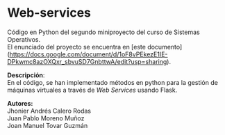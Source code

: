 # Web-services

Código en Python del segundo miniproyecto del curso de Sistemas Operativos.<br>
El enunciado del proyecto se encuentra en [este documento] (https://docs.google.com/document/d/1oF8vPEkezE1IE-DPkwmc8azOXQxr_sbvuSD7GnbttwA/edit?usp=sharing).<br>

<b>Descripción</b>:<br>
En el código, se han implementado métodos en python para la gestión de<br>
máquinas virtuales a través de <i>Web Services</i> usando Flask.

<b>Autores:</b><br>
Jhonier Andrés Calero Rodas<br>
Juan Pablo Moreno Muñoz<br>
Joan Manuel Tovar Guzmán
